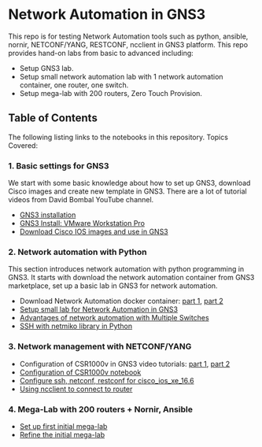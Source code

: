 # Network Automation in GNS3
This repo is for testing Network Automation tools such as python, ansible, nornir,
NETCONF/YANG, RESTCONF, ncclient in GNS3 platform. This repo provides hand-on labs 
from basic to advanced including:
- Setup GNS3 lab.
- Setup small network automation lab with 1 network automation container, one router, one switch.
- Setup mega-lab with 200 routers, Zero Touch Provision.
 
 ## Table of Contents
The following listing links to the notebooks in this repository. Topics Covered:
### 1. Basic settings for GNS3
We start with some basic knowledge about how to set up GNS3, download
Cisco images and create new template in GNS3. There are a lot of 
tutorial videos from David Bombal YouTube channel.
- <a href="https://www.youtube.com/watch?v=Ibe3hgP8gCA" target="_blank">GNS3 installation</a> 
- <a href="https://www.youtube.com/watch?v=A0DEnMi09LY" target="_blank">GNS3 Install: VMware Workstation Pro</a>
- <a href="https://www.youtube.com/watch?v=jhh2_PP9JLU&t=639s" target="_blank">Download Cisco IOS images and use in GNS3</a>

### 2. Network automation with Python
This section introduces network automation with python programming
in GNS3. It starts with download the network automation container
from GNS3 marketplace, set up a basic lab in GNS3 for network 
automation.
- Download Network Automation docker container: [part 1](https://www.youtube.com/watch?v=qsXDZTPnlro), 
[part 2](https://www.youtube.com/watch?v=_iuz6x2vBSw&t=24s)
- [Setup small lab for Network Automation in GNS3](docs/INE-Python-Network-Automation/01_Lab_setup.ipynb)
- [Advantages of network automation with Multiple Switches](docs/INE-Python-Network-Automation/02_advantages_of_network_automation.ipynb)
- [SSH with netmiko library in Python](docs/INE-Python-Network-Automation/03_SSH_with_netmiko.ipynb)

### 3. Network management with NETCONF/YANG
- Configuration of CSR1000v in GNS3 video tutorials: [part 1](https://www.youtube.com/watch?v=5yypbiX1vlI),
[part 2](https://www.youtube.com/watch?v=xdIHNe2XXvM)
- [Configuration of CSR1000v notebook](docs/Network-Management-Netconf/00_csr1000v_in_gns3.ipynb)
- [Configure ssh, netconf, restconf for cisco_ios_xe_16.6](docs/COMET/00_configure_ssh_netconf_restconf_cisco_ios_16.6.ipynb)
- [Using ncclient to connect to router](docs/COMET/01_using_ncclient_to_connect_to_router.ipynb)
 
 
### 4. Mega-Lab with 200 routers + Nornir, Ansible
- [Set up first initial mega-lab](/docs/MEGA-LAB/00_lab_setup_v1.ipynb)
- [Refine the initial mega-lab](/docs/MEGA-LAB/00_lab_setup_v2.ipynb)
